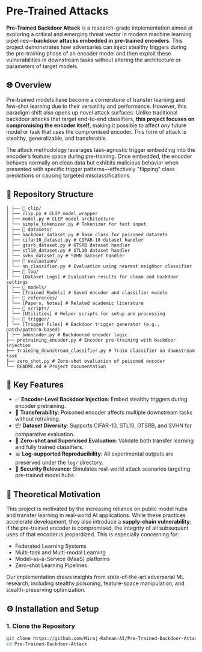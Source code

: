 # Pre-Trained Attacks

**Pre-Trained Backdoor Attack** is a research-grade implementation aimed at exploring a critical and emerging threat vector in modern machine learning pipelines—**backdoor attacks embedded in pre-trained encoders**. This project demonstrates how adversaries can inject stealthy triggers during the pre-training phase of an encoder model and then exploit these vulnerabilities in downstream tasks without altering the architecture or parameters of target models.

## 🌐 Overview

Pre-trained models have become a cornerstone of transfer learning and few-shot learning due to their versatility and performance. However, this paradigm shift also opens up novel attack surfaces. Unlike traditional backdoor attacks that target end-to-end classifiers, **this project focuses on compromising the encoder itself**, making it possible to affect *any* future model or task that uses the compromised encoder. This form of attack is stealthy, generalizable, and transferable.

The attack methodology leverages task-agnostic trigger embedding into the encoder’s feature space during pre-training. Once embedded, the encoder behaves normally on clean data but exhibits malicious behavior when presented with specific trigger patterns—effectively "flipping" class predictions or causing targeted misclassifications.

## 📁 Repository Structure
```Pre-Trained-Backdoor-Attack/ 
│ ├── 📂 clip/
│ ├── clip.py # CLIP model wrapper 
│ ├── model.py # CLIP model architecture 
│ └── simple_tokenizer.py # Tokenizer for text input
│ ├── 📂 datasets/
│ ├── backdoor_dataset.py # Base class for poisoned datasets 
│ ├── cifar10_dataset.py # CIFAR-10 dataset handler 
│ ├── gtsrb_dataset.py # GTSRB dataset handler 
│ ├── stl10_dataset.py # STL10 dataset handler 
│ └── svhn_dataset.py # SVHN dataset handler 
│ ├── 📂 evaluation/
│ └── nn_classifier.py # Evaluation using nearest neighbor classifier 
│ ├── 📂 log/
│ └── [Dataset Logs] # Evaluation results for clean and backdoor settings 
│ ├── 📂 models/
│ └── [Trained Models] # Saved encoder and classifier models 
│ ├── 📂 references/
│ └── [Papers, Notes] # Related academic literature 
│ ├── 📂 scripts/
│ └── [Utilities] # Helper scripts for setup and processing 
│ ├── 📂 trigger/
│ └── [Trigger Files] # Backdoor trigger generator (e.g., patch/pattern-based) 
│ ├── bdencoder.py # Backdoored encoder logic 
├── pretraining_encoder.py # Encoder pre-training with backdoor injection 
├── training_downstream_classifier.py # Train classifier on downstream task 
├── zero_shot.py # Zero-shot evaluation of poisoned encoder 
└── README.md # Project documentation
```


## 🎯 Key Features

- ✅ **Encoder-Level Backdoor Injection**: Embed stealthy triggers during encoder pretraining.
- 🔁 **Transferability**: Poisoned encoder affects multiple downstream tasks without retraining.
- 📦 **Dataset Diversity**: Supports CIFAR-10, STL10, GTSRB, and SVHN for comparative evaluation.
- 🧠 **Zero-shot and Supervised Evaluation**: Validate both transfer learning and fully trained classifiers.
- 📊 **Log-supported Reproducibility**: All experimental outputs are preserved under the `log/` directory.
- 🔐 **Security Relevance**: Simulates real-world attack scenarios targeting pre-trained model hubs.

## 📜 Theoretical Motivation

This project is motivated by the increasing reliance on public model hubs and transfer learning in real-world AI applications. While these practices accelerate development, they also introduce a **supply-chain vulnerability**: if the pre-trained encoder is compromised, the integrity of all subsequent uses of that encoder is jeopardized. This is especially concerning for:

- Federated Learning Systems  
- Multi-task and Multi-modal Learning  
- Model-as-a-Service (MaaS) platforms  
- Zero-shot Learning Pipelines  

Our implementation draws insights from state-of-the-art adversarial ML research, including stealthy poisoning, feature-space manipulation, and stealth-preserving optimization.

## ⚙️ Installation and Setup

### 1. Clone the Repository

```bash
git clone https://github.com/Miraj-Rahman-AI/Pre-Trained-Backdoor-Attack.git
cd Pre-Trained-Backdoor-Attack
